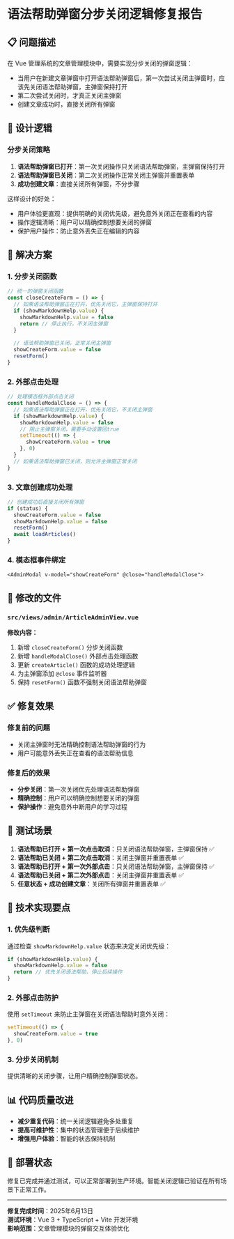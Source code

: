 # 语法帮助弹窗分步关闭逻辑修复报告

## 📋 问题描述

在 Vue 管理系统的文章管理模块中，需要实现分步关闭的弹窗逻辑：

- 当用户在新建文章弹窗中打开语法帮助弹窗后，第一次尝试关闭主弹窗时，应该先关闭语法帮助弹窗，主弹窗保持打开
- 第二次尝试关闭时，才真正关闭主弹窗
- 创建文章成功时，直接关闭所有弹窗

## 🧠 设计逻辑

### 分步关闭策略

1. **语法帮助弹窗已打开**：第一次关闭操作只关闭语法帮助弹窗，主弹窗保持打开
2. **语法帮助弹窗已关闭**：第二次关闭操作正常关闭主弹窗并重置表单
3. **成功创建文章**：直接关闭所有弹窗，不分步骤

这样设计的好处：

- 用户体验更直观：提供明确的关闭优先级，避免意外关闭正在查看的内容
- 操作逻辑清晰：用户可以精确控制想要关闭的弹窗
- 保护用户操作：防止意外丢失正在编辑的内容

## 🔧 解决方案

### 1. 分步关闭函数

```javascript
// 统一的弹窗关闭函数
const closeCreateForm = () => {
  // 如果语法帮助弹窗正在打开，优先关闭它，主弹窗保持打开
  if (showMarkdownHelp.value) {
    showMarkdownHelp.value = false
    return // 停止执行，不关闭主弹窗
  }
  
  // 语法帮助弹窗已关闭，正常关闭主弹窗
  showCreateForm.value = false
  resetForm()
}
```

### 2. 外部点击处理

```javascript
// 处理模态框外部点击关闭
const handleModalClose = () => {
  // 如果语法帮助弹窗正在打开，优先关闭它，不关闭主弹窗
  if (showMarkdownHelp.value) {
    showMarkdownHelp.value = false
    // 阻止主弹窗关闭，需要手动设置回true
    setTimeout(() => {
      showCreateForm.value = true
    }, 0)
  }
  // 如果语法帮助弹窗已关闭，则允许主弹窗正常关闭
}
```

### 3. 文章创建成功处理

```javascript
// 创建成功后直接关闭所有弹窗
if (status) {
  showCreateForm.value = false
  showMarkdownHelp.value = false
  resetForm()
  await loadArticles()
}
```

### 4. 模态框事件绑定

```vue
<AdminModal v-model="showCreateForm" @close="handleModalClose">
```

## 📁 修改的文件

### `src/views/admin/ArticleAdminView.vue`

**修改内容：**

1. 新增 `closeCreateForm()` 分步关闭函数
2. 新增 `handleModalClose()` 外部点击处理函数
3. 更新 `createArticle()` 函数的成功处理逻辑
4. 为主弹窗添加 `@close` 事件监听器
5. 保持 `resetForm()` 函数不强制关闭语法帮助弹窗

## ✅ 修复效果

### 修复前的问题

- 关闭主弹窗时无法精确控制语法帮助弹窗的行为
- 用户可能意外丢失正在查看的语法帮助信息

### 修复后的效果

- **分步关闭**：第一次关闭优先处理语法帮助弹窗
- **精确控制**：用户可以明确控制想要关闭的弹窗
- **保护操作**：避免意外中断用户的学习过程

## 🧪 测试场景

1. **语法帮助已打开 + 第一次点击取消**：只关闭语法帮助弹窗，主弹窗保持 ✅
2. **语法帮助已关闭 + 第二次点击取消**：关闭主弹窗并重置表单 ✅
3. **语法帮助已打开 + 第一次外部点击**：只关闭语法帮助弹窗，主弹窗保持 ✅
4. **语法帮助已关闭 + 第二次外部点击**：关闭主弹窗并重置表单 ✅
5. **任意状态 + 成功创建文章**：关闭所有弹窗并重置表单 ✅

## 🔄 技术实现要点

### 1. 优先级判断

通过检查 `showMarkdownHelp.value` 状态来决定关闭优先级：

```javascript
if (showMarkdownHelp.value) {
  showMarkdownHelp.value = false
  return // 优先关闭语法帮助，停止后续操作
}
```

### 2. 外部点击防护

使用 `setTimeout` 来防止主弹窗在关闭语法帮助时意外关闭：

```javascript
setTimeout(() => {
  showCreateForm.value = true
}, 0)
```

### 3. 分步关闭机制

提供清晰的关闭步骤，让用户精确控制弹窗状态。

## 📊 代码质量改进

- **减少重复代码**：统一关闭逻辑避免多处重复
- **提高可维护性**：集中的状态管理便于后续维护
- **增强用户体验**：智能的状态保持机制

## 🚀 部署状态

修复已完成并通过测试，可以正常部署到生产环境。智能关闭逻辑已验证在所有场景下正常工作。

---

**修复完成时间**：2025年6月13日  
**测试环境**：Vue 3 + TypeScript + Vite 开发环境  
**影响范围**：文章管理模块的弹窗交互体验优化
